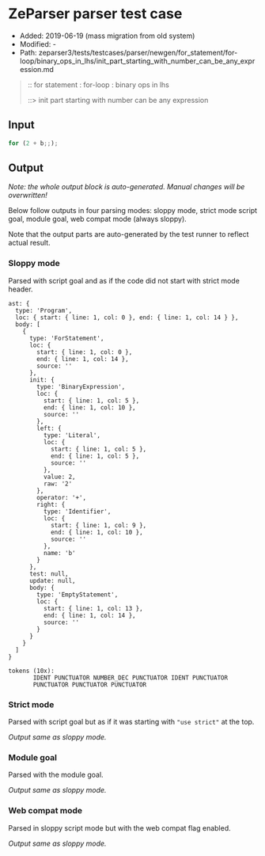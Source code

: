 # ZeParser parser test case

- Added: 2019-06-19 (mass migration from old system)
- Modified: -
- Path: zeparser3/tests/testcases/parser/newgen/for_statement/for-loop/binary_ops_in_lhs/init_part_starting_with_number_can_be_any_expression.md

> :: for statement : for-loop : binary ops in lhs
>
> ::> init part starting with number can be any expression

## Input

`````js
for (2 + b;;);
`````

## Output

_Note: the whole output block is auto-generated. Manual changes will be overwritten!_

Below follow outputs in four parsing modes: sloppy mode, strict mode script goal, module goal, web compat mode (always sloppy).

Note that the output parts are auto-generated by the test runner to reflect actual result.

### Sloppy mode

Parsed with script goal and as if the code did not start with strict mode header.

`````
ast: {
  type: 'Program',
  loc: { start: { line: 1, col: 0 }, end: { line: 1, col: 14 } },
  body: [
    {
      type: 'ForStatement',
      loc: {
        start: { line: 1, col: 0 },
        end: { line: 1, col: 14 },
        source: ''
      },
      init: {
        type: 'BinaryExpression',
        loc: {
          start: { line: 1, col: 5 },
          end: { line: 1, col: 10 },
          source: ''
        },
        left: {
          type: 'Literal',
          loc: {
            start: { line: 1, col: 5 },
            end: { line: 1, col: 5 },
            source: ''
          },
          value: 2,
          raw: '2'
        },
        operator: '+',
        right: {
          type: 'Identifier',
          loc: {
            start: { line: 1, col: 9 },
            end: { line: 1, col: 10 },
            source: ''
          },
          name: 'b'
        }
      },
      test: null,
      update: null,
      body: {
        type: 'EmptyStatement',
        loc: {
          start: { line: 1, col: 13 },
          end: { line: 1, col: 14 },
          source: ''
        }
      }
    }
  ]
}

tokens (10x):
       IDENT PUNCTUATOR NUMBER_DEC PUNCTUATOR IDENT PUNCTUATOR
       PUNCTUATOR PUNCTUATOR PUNCTUATOR
`````

### Strict mode

Parsed with script goal but as if it was starting with `"use strict"` at the top.

_Output same as sloppy mode._

### Module goal

Parsed with the module goal.

_Output same as sloppy mode._

### Web compat mode

Parsed in sloppy script mode but with the web compat flag enabled.

_Output same as sloppy mode._
